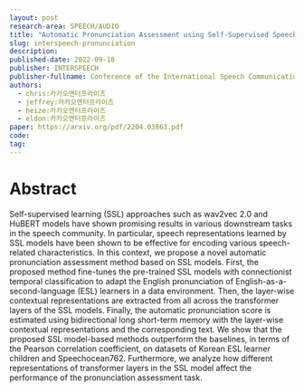 ```yaml
---
layout: post
research-area: SPEECH/AUDIO
title: "Automatic Pronunciation Assessment using Self-Supervised Speech Representation Learningh"
slug: interspeech-pronunciation
description:
published-date: 2022-09-18
publisher: INTERSPEECH
publisher-fullname: Conference of the International Speech Communication Association (INTERSPEECH)
authors:
  - chris:카카오엔터프라이즈
  - jeffrey:카카오엔터프라이즈
  - heize:카카오엔터프라이즈
  - eldon:카카오엔터프라이즈
paper: https://arxiv.org/pdf/2204.03863.pdf
code: 
tag:
---
```


# Abstract

Self-supervised learning (SSL) approaches such as wav2vec 2.0 and HuBERT models have shown promising results in various downstream tasks in the speech community. In particular, speech representations learned by SSL models have been shown to be effective for encoding various speech-related characteristics. In this context, we propose a novel automatic pronunciation assessment method based on SSL models. First, the proposed method fine-tunes the pre-trained SSL models with connectionist temporal classification to adapt the English pronunciation of English-as-a-second-language (ESL) learners in a data environment. Then, the layer-wise contextual representations are extracted from all across the transformer layers of the SSL models. Finally, the automatic pronunciation score is estimated using bidirectional long short-term memory with the layer-wise contextual representations and the corresponding text. We show that the proposed SSL model-based methods outperform the baselines, in terms of the Pearson correlation coefficient, on datasets of Korean ESL learner children and Speechocean762. Furthermore, we analyze how different representations of transformer layers in the SSL model affect the performance of the pronunciation assessment task.
